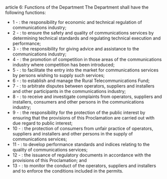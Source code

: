 article 6: Functions of the Department
The Department shall have the following functions:
<ul>
			<li>1 - : the responsibility for economic and technical regulation of communications industry;<ul>
			</ul></li>			<li>2 - : to ensure the safety and quality of communications services by determining technical standards and regulating technical execution and performance;<ul>
			</ul></li>			<li>3 - : the responsibility for giving advice and assistance to the communications industry;<ul>
			</ul></li>			<li>4 - : the promotion of competition in those areas of the communications industry where competition has been introduced;<ul>
			</ul></li>			<li>5 - : to facilitate the entry into the market for communications services by persons wishing to supply such services;<ul>
			</ul></li>			<li>6 - : to establish and manage the Rural Telecommunications Fund;<ul>
			</ul></li>			<li>7 - : to arbitrate disputes between operators, suppliers and installers and other participants in the communications industry;<ul>
			</ul></li>			<li>8 - : to receive and investigate complaints from operators, suppliers and installers, consumers and other persons in the communications industry;<ul>
			</ul></li>			<li>9 - : the responsibility for the protection of the public interest by ensuring that the provisions of this Proclamation are carried out with due regard to public interest;<ul>
			</ul></li>			<li>10 - : the protection of consumers from unfair practice of operators, suppliers and installers and other persons in the supply of communications services;<ul>
			</ul></li>			<li>11 - : to develop performance standards and indices relating to the quality of communications services;<ul>
			</ul></li>			<li>12 - : the issuance of regulatory documents in accordance with the provisions of this Proclamation; and<ul>
			</ul></li>			<li>13 - : to monitor the conduct of the operators, suppliers and installers and to enforce the conditions included in the permits.<ul>
			</ul></li></ul>